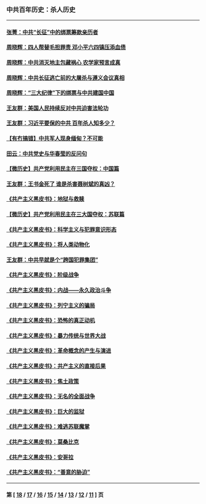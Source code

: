 ### 中共百年历史：杀人历史
---
#### [张菁：中共“长征”中的绑票筹款亲历者](../../pages/nf1176106/n13003575.md?06170430) 
#### [周晓辉：四人帮替毛担罪责 邓小平六四镇压添血债](../../pages/nf1176106/n12996229.md?06170430) 
#### [周晓辉：中共消灭地主包藏祸心 农学家预言成真](../../pages/nf1176106/n12958960.md?06170430) 
#### [周晓辉：中共长征逃亡前的大屠杀与遵义会议真相](../../pages/nf1176106/n12888747.md?06170430) 
#### [周晓辉：“三大纪律”下的绑票与中共建国中国](../../pages/nf1176106/n12882305.md?06170430) 
#### [王友群：美国人民持续反对中共迫害法轮功](../../pages/nf1176106/n12849121.md?06170430) 
#### [王友群：习近平要保的中共 百年杀人知多少？](../../pages/nf1176106/n12833861.md?06170430) 
#### [【有冇搞错】中共军人现身缅甸？不可能](../../pages/nf1176106/n12773250.md?06170430) 
#### [田云：中共党史与华春莹的反问句](../../pages/nf1176106/n12765178.md?06170430) 
#### [【微历史】共产党利用民主在三国夺权：中国篇](../../pages/nf1176106/n12740955.md?06170430) 
#### [王友群：王书金死了 谁是杀害聂树斌的真凶？](../../pages/nf1176106/n12728677.md?06170430) 
#### [《共产主义黑皮书》：地狱与救赎](../../pages/nf1176106/n12705614.md?06170430) 
#### [【微历史】共产党利用民主在三大国夺权：苏联篇](../../pages/nf1176106/n12707756.md?06170430) 
#### [《共产主义黑皮书》：科学主义与犯罪意识形态](../../pages/nf1176106/n12700684.md?06170430) 
#### [《共产主义黑皮书》：将人类动物化](../../pages/nf1176106/n12696212.md?06170430) 
#### [王友群：中共早就是个“跨国犯罪集团”](../../pages/nf1176106/n12696339.md?06170430) 
#### [《共产主义黑皮书》：阶级战争](../../pages/nf1176106/n12690702.md?06170430) 
#### [《共产主义黑皮书》：内战——永久政治斗争](../../pages/nf1176106/n12685891.md?06170430) 
#### [《共产主义黑皮书》：列宁主义的骗局](../../pages/nf1176106/n12671223.md?06170430) 
#### [《共产主义黑皮书》：恐怖的真正动机](../../pages/nf1176106/n12666294.md?06170430) 
#### [《共产主义黑皮书》：暴力传统与世界大战](../../pages/nf1176106/n12660322.md?06170430) 
#### [《共产主义黑皮书》：革命概念的产生与演进](../../pages/nf1176106/n12655045.md?06170430) 
#### [《共产主义黑皮书》：共产主义的直接后果](../../pages/nf1176106/n12644821.md?06170430) 
#### [《共产主义黑皮书》：焦土政策](../../pages/nf1176106/n12640254.md?06170430) 
#### [《共产主义黑皮书》：无名的全面战争](../../pages/nf1176106/n12633845.md?06170430) 
#### [《共产主义黑皮书》：巨大的监狱](../../pages/nf1176106/n12623116.md?06170430) 
#### [《共产主义黑皮书》：难逃苏联魔掌](../../pages/nf1176106/n12613254.md?06170430) 
#### [《共产主义黑皮书》：莫桑比克](../../pages/nf1176106/n12596409.md?06170430) 
#### [《共产主义黑皮书》：安哥拉](../../pages/nf1176106/n12585438.md?06170430) 
#### [《共产主义黑皮书》：“善意的胁迫”](../../pages/nf1176106/n12575454.md?06170430) 

---
#### 第 [ [18](./18.md?06170430) / [17](./17.md?06170430) / [16](./16.md?06170430) / [15](./15.md?06170430) / [14](./14.md?06170430) / [13](./13.md?06170430) / [12](./12.md?06170430) / [11](./11.md?06170430) ] 页

